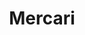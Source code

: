 ---
facebook: https://facebook.com/MercariApp
instagram: https://instagram.com/mercari
logohandle: mercari
sort: mercari
title: Mercari
twitter: https://x.com/mercari_app
website: https://www.mercari.com/
wikipedia: https://en.wikipedia.org/wiki/Mercari
---